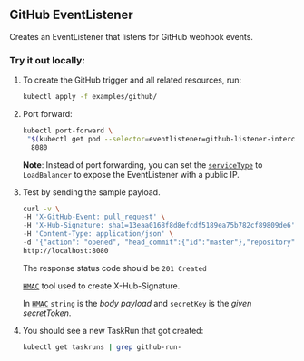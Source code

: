 ## GitHub EventListener

Creates an EventListener that listens for GitHub webhook events.

### Try it out locally:

1. To create the GitHub trigger and all related resources, run:

   ```bash
   kubectl apply -f examples/github/
   ```

1. Port forward:

   ```bash
   kubectl port-forward \
    "$(kubectl get pod --selector=eventlistener=github-listener-interceptor -oname)" \
     8080
   ```

   **Note**: Instead of port forwarding, you can set the
   [`serviceType`](https://github.com/tektoncd/triggers/blob/master/docs/eventlisteners.md#serviceType)
   to `LoadBalancer` to expose the EventListener with a public IP.

1. Test by sending the sample payload.

   ```bash
   curl -v \
   -H 'X-GitHub-Event: pull_request' \
   -H 'X-Hub-Signature: sha1=13eaa0168f8d8efcdf5189ea75b782cf89809de6' \
   -H 'Content-Type: application/json' \
   -d '{"action": "opened", "head_commit":{"id":"master"},"repository":{"url": "https://github.com/tektoncd/triggers"}}' \
   http://localhost:8080
   ```

   The response status code should be `201 Created`
   
   [`HMAC`](https://www.freeformatter.com/hmac-generator.html) tool used to create X-Hub-Signature. 
   
   In [`HMAC`](https://www.freeformatter.com/hmac-generator.html) `string` is the *body payload* and `secretKey` is the *given secretToken*.

1. You should see a new TaskRun that got created:

   ```bash
   kubectl get taskruns | grep github-run-
   ```

